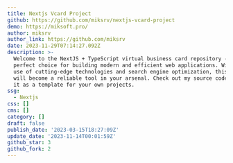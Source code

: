 ```yaml
---
title: Nextjs Vcard Project
github: https://github.com/miksrv/nextjs-vcard-project
demo: https://miksoft.pro/
author: miksrv
author_link: https://github.com/miksrv
date: 2023-11-29T07:14:27.092Z
description: >-
  Welcome to the NextJS + TypeScript virtual business card repository - the
  perfect choice for building modern and efficient web applications. With the
  use of cutting-edge technologies and search engine optimization, this project
  will become a reliable tool in your arsenal. Check out my source code and use
  it as a template for your own projects.
ssg:
  - Nextjs
css: []
cms: []
category: []
draft: false
publish_date: '2023-03-15T18:27:09Z'
update_date: '2023-11-14T00:01:59Z'
github_star: 3
github_fork: 2
---
```

